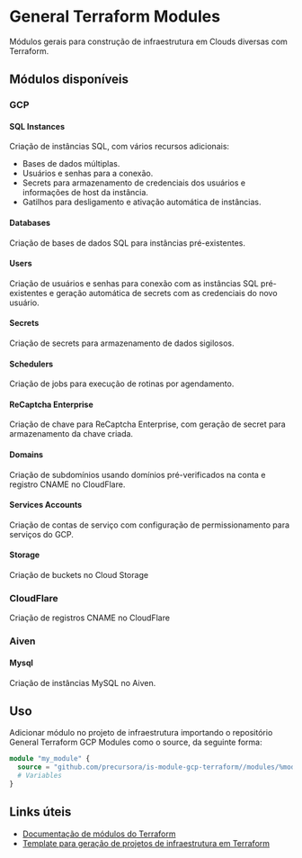# General Terraform Modules
Módulos gerais para construção de infraestrutura em Clouds diversas com Terraform.

## Módulos disponíveis
### GCP
#### SQL Instances
Criação de instâncias SQL, com vários recursos adicionais:

- Bases de dados múltiplas.
- Usuários e senhas para a conexão.
- Secrets para armazenamento de credenciais dos usuários e informações de host da instância.
- Gatilhos para desligamento e ativação automática de instâncias.

#### Databases
Criação de bases de dados SQL para instâncias pré-existentes.

#### Users
Criação de usuários e senhas para conexão com as instâncias SQL pré-existentes e geração automática de secrets com as credenciais do novo usuário.

#### Secrets
Criação de secrets para armazenamento de dados sigilosos.

#### Schedulers
Criação de jobs para execução de rotinas por agendamento.

#### ReCaptcha Enterprise
Criação de chave para ReCaptcha Enterprise, com geração de secret para armazenamento da chave criada.

#### Domains
Criação de subdomínios usando domínios pré-verificados na conta e registro CNAME no CloudFlare.

#### Services Accounts
Criação de contas de serviço com configuração de permissionamento para serviços do GCP.

#### Storage
Criação de buckets no Cloud Storage


### CloudFlare
Criação de registros CNAME no CloudFlare

### Aiven
#### Mysql
Criação de instâncias MySQL no Aiven.

## Uso
Adicionar módulo no projeto de infraestrutura importando o repositório General Terraform GCP Modules como o source, da seguinte forma:

```terraform
module "my_module" {
  source = "github.com/precursora/is-module-gcp-terraform//modules/%module_dir%?ref=%tag_or_hash_or_branch%"
  # Variables
}
```

## Links úteis
- [Documentação de módulos do Terraform](https://developer.hashicorp.com/terraform/language/modules/develop)
- [Template para geração de projetos de infraestrutura em Terraform](https://github.com/precursora/is-template-general-terraform-infra)
